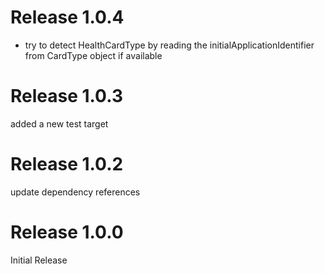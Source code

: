# Release 1.0.4
- try to detect HealthCardType by reading the initialApplicationIdentifier from CardType object if available

# Release 1.0.3
added a new test target

# Release 1.0.2
update dependency references

# Release 1.0.0
Initial Release

